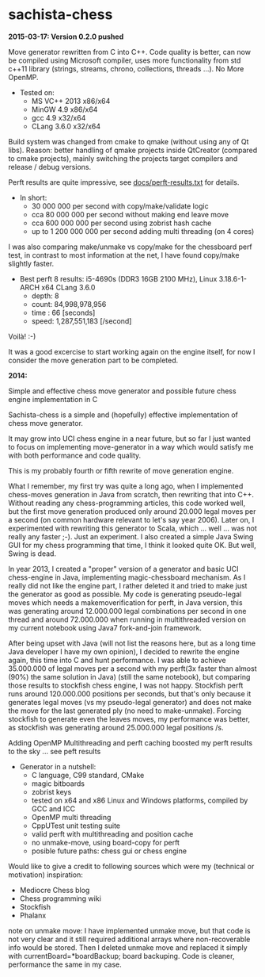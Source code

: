 sachista-chess
==============

**2015-03-17: Version 0.2.0 pushed**

Move generator rewritten from C into C++. Code quality is better, can now be compiled using Microsoft compiler,
uses more functionality from std c++11 library (strings, streams, chrono, collections, threads ...). No More OpenMP.

* Tested on: 
    * MS VC++ 2013 	x86/x64
    * MinGW 4.9 	x86/x64
    * gcc 4.9 	x32/x64
    * CLang 3.6.0 	x32/x64


Build system was changed from cmake to qmake (without using any of Qt libs). Reason: better handling of qmake projects inside
QtCreator (compared to cmake projects), mainly switching the projects target compilers and release / debug versions.

Perft results are quite impressive, see [docs/perft-results.txt](https://github.com/dsaiko/sachista-chess/blob/master/docs/perft-results.txt) for details.

* In short: 
  * 30 000 000 per second with copy/make/validate logic
  * cca 80 000 000 per second without making end leave move
  * cca 600 000 000 per second using zobrist hash cache
  * up to 1 200 000 000 per second adding multi threading (on 4 cores)

I was also comparing make/unmake vs copy/make for the chessboard perf test, in contrast to most information at the net,
I have found copy/make slightly faster.

* Best perft 8 results: i5-4690s (DDR3 16GB 2100 MHz), Linux 3.18.6-1-ARCH x64 CLang 3.6.0
  * depth: 8
  * count: 84,998,978,956
  * time : 66 [seconds]
  * speed: 1,287,551,183 [/second]


Voilà! :-)

It was a good excercise to start working again on the engine itself, for now I consider the move generation part to be completed.


**2014:**

Simple and effective chess move generator and possible future chess engine implementation in C

Sachista-chess is a simple and (hopefully) effective implementation of chess move generator.

It may grow into UCI chess engine in a near future, but so far I just wanted to focus 
on implementing move-generator in a way which would satisfy me with both performance and code quality.

This is my probably fourth or fifth rewrite of move generation engine.

What I remember, my first try was quite a long ago, when I implemented chess-moves generation in Java from scratch, 
then rewriting that into C++. Without reading any chess-programming articles, this code worked well, 
but the first move generation produced only around 20.000 legal moves per a second 
(on common hardware relevant to let's say year 2006). 
Later on, I experimented with rewriting this generator to Scala, which ... well ... was not really any faster ;-). 
Just an experiment. I also created a simple Java Swing GUI for my chess programming that time, 
I think it looked quite OK. But well, Swing is dead.

In year 2013, I created a "proper" version of a generator and basic UCI chess-engine in Java, 
implementing magic-chessboard mechanism. As I really did not like the engine part, 
I rather deleted it and tried to make just the generator as good as possible. 
My code is generating pseudo-legal moves which needs a makemoverification for perft, in Java version, 
this was generating around 12.000.000 legal combinations per second in one thread and around 72.000.000 
when running in multithreaded version on my current notebook using Java7 fork-and-join framework.

After being upset with Java (will not list the reasons here, but as a long time Java developer 
I have my own opinion), I decided to rewrite the engine again, this time into C and hunt performance. 
I was able to achieve 35.000.000 of legal moves per a second with my perft(3x faster than almost (90%) the same 
solution in Java) (still the same notebook), but comparing those results to stockfish chess engine, I was not happy. 
Stockfish perft runs around 120.000.000 positions per seconds, but that's only because it generates legal moves 
(vs my pseudo-legal generator) and does not make the move for the last generated ply (no need to make-unmake).
Forcing stockfish to generate even the leaves moves, my performance was better, as stockfish was generating around 
25.000.000 legal positions /s.

Adding OpenMP Multithreading and perft caching boosted my perft results to the sky ... see peft results

* Generator in a nutshell:
  * C language, C99 standard, CMake
  * magic bitboards
  * zobrist keys
  * tested on x64 and x86 Linux and Windows platforms, compiled by GCC and ICC
  * OpenMP multi threading
  * CppUTest unit testing suite
  * valid perft with multithreading and position cache
  * no unmake-move, using board-copy for perft
  * posible future paths: chess gui or chess engine


Would like to give a credit to following sources which were my (technical or motivation) inspiration:

* Mediocre Chess blog
* Chess programming wiki
* Stockfish
* Phalanx

note on unmake move: I have implemented unmake move, but that code is not very clear and it still required 
additional arrays where non-recoverable info would be stored. 
Then I deleted unmake move and replaced it simply with currentBoard=*boardBackup; board backuping. 
Code is cleaner, performance the same in my case.

